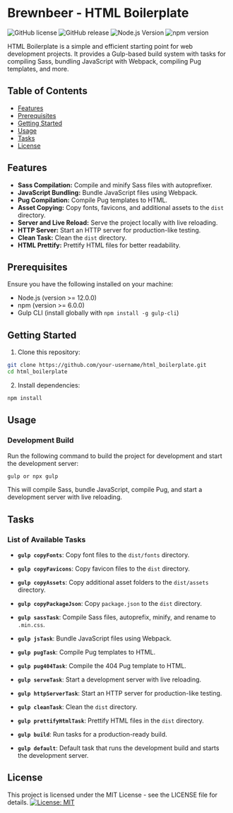 # Brewnbeer - HTML Boilerplate

![GitHub license](https://img.shields.io/badge/license-MIT-blue.svg)
![GitHub release](https://img.shields.io/badge/release-1.0.0-brightgreen.svg)
![Node.js Version](https://img.shields.io/badge/node-%3E%3D%2012.0.0-brightgreen.svg)
![npm version](https://img.shields.io/badge/npm-%3E%3D%206.0.0-brightgreen.svg)

HTML Boilerplate is a simple and efficient starting point for web development projects. It provides a Gulp-based build system with tasks for compiling Sass, bundling JavaScript with Webpack, compiling Pug templates, and more.

## Table of Contents

- [Features](#features)
- [Prerequisites](#prerequisites)
- [Getting Started](#getting-started)
- [Usage](#usage)
- [Tasks](#tasks)
- [License](#license)

## Features

- **Sass Compilation:** Compile and minify Sass files with autoprefixer.
- **JavaScript Bundling:** Bundle JavaScript files using Webpack.
- **Pug Compilation:** Compile Pug templates to HTML.
- **Asset Copying:** Copy fonts, favicons, and additional assets to the `dist` directory.
- **Server and Live Reload:** Serve the project locally with live reloading.
- **HTTP Server:** Start an HTTP server for production-like testing.
- **Clean Task:** Clean the `dist` directory.
- **HTML Prettify:** Prettify HTML files for better readability.

## Prerequisites

Ensure you have the following installed on your machine:

- Node.js (version >= 12.0.0)
- npm (version >= 6.0.0)
- Gulp CLI (install globally with `npm install -g gulp-cli`)

## Getting Started

1. Clone this repository:

```bash
git clone https://github.com/your-username/html_boilerplate.git
cd html_boilerplate
```
2. Install dependencies:

```bash
npm install
```
## Usage

### Development Build

Run the following command to build the project for development and start the development server:

```bash
gulp or npx gulp
```
This will compile Sass, bundle JavaScript, compile Pug, and start a development server with live reloading.


## Tasks

### List of Available Tasks

- **`gulp copyFonts`**: Copy font files to the `dist/fonts` directory.

- **`gulp copyFavicons`**: Copy favicon files to the `dist` directory.

- **`gulp copyAssets`**: Copy additional asset folders to the `dist/assets` directory.

- **`gulp copyPackageJson`**: Copy `package.json` to the `dist` directory.

- **`gulp sassTask`**: Compile Sass files, autoprefix, minify, and rename to `.min.css`.

- **`gulp jsTask`**: Bundle JavaScript files using Webpack.

- **`gulp pugTask`**: Compile Pug templates to HTML.

- **`gulp pug404Task`**: Compile the 404 Pug template to HTML.

- **`gulp serveTask`**: Start a development server with live reloading.

- **`gulp httpServerTask`**: Start an HTTP server for production-like testing.

- **`gulp cleanTask`**: Clean the `dist` directory.

- **`gulp prettifyHtmlTask`**: Prettify HTML files in the `dist` directory.

- **`gulp build`**: Run tasks for a production-ready build.

- **`gulp default`**: Default task that runs the development build and starts the development server.


## License
This project is licensed under the MIT License - see the LICENSE file for details.
[![License: MIT](https://img.shields.io/badge/License-MIT-yellow.svg)]([https://opensource.org/licenses/MIT](https://github.com/Brewnbeer/html_biolerplate/blob/main/LICENSE)https://github.com/Brewnbeer/html_biolerplate/blob/main/LICENSE)


